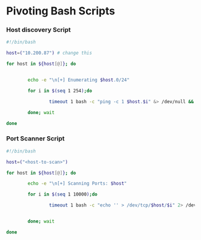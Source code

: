 # Pivoting Bash Scripts

### Host discovery Script

```bash
#!/bin/bash

host=("10.200.87") # change this

for host in ${host[@]}; do


        echo -e "\n[+] Enumerating $host.0/24"

        for i in $(seq 1 254);do

                timeout 1 bash -c "ping -c 1 $host.$i" &> /dev/null && echo "[+] Host $host.$i - ACTIVE" &

        done; wait

done
```

### Port Scanner Script

```bash
#!/bin/bash

host=("<host-to-scan>")

for host in ${host[@]}; do

        echo -e "\n[+] Scanning Ports: $host"

        for i in $(seq 1 10000);do

                timeout 1 bash -c "echo '' > /dev/tcp/$host/$i" 2> /dev/null && echo "[+] Port $i - ACTIVE" &


        done; wait

done
```
